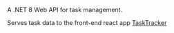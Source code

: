 A .NET 8 Web API for task management. 

Serves task data to the front-end react app [TaskTracker](https://github.com/apra984/tasktracker) 

